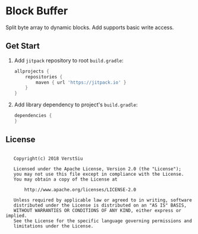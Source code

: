
# Block Buffer

Split byte array to dynamic blocks. Add supports basic write access.

## Get Start

1. Add `jitpack` repository to root `build.gradle`:

    ```gradle
    allprojects {
        repositories {
            maven { url 'https://jitpack.io' }
        }
    }
    ```

2. Add library dependency to project's `build.gradle`:

    ```gradle
    dependencies {
    }
    ```

## License

```

   Copyright(c) 2018 VerstSiu

   Licensed under the Apache License, Version 2.0 (the "License");
   you may not use this file except in compliance with the License.
   You may obtain a copy of the License at

       http://www.apache.org/licenses/LICENSE-2.0

   Unless required by applicable law or agreed to in writing, software
   distributed under the License is distributed on an "AS IS" BASIS,
   WITHOUT WARRANTIES OR CONDITIONS OF ANY KIND, either express or implied.
   See the License for the specific language governing permissions and
   limitations under the License.

```
